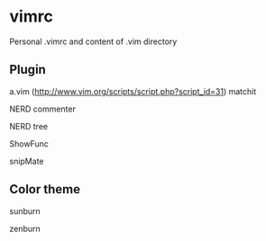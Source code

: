 # vimrc

Personal .vimrc and content of .vim directory

## Plugin
a.vim (http://www.vim.org/scripts/script.php?script_id=31)
matchit

NERD commenter

NERD tree

ShowFunc

snipMate


## Color theme
sunburn

zenburn
